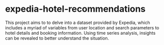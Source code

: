 # expedia-hotel-recommendations
This project aims to to delve into a dataset provided by Expedia, which includes a myriad of variables from user location and search parameters to hotel details and booking information. Using time series analysis, insights can be revealed to better understand the situation.
